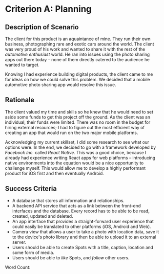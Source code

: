 # Criterion A: Planning

## Description of Scenario

The client for this product is an aquaintance of mine. They run their own business, photographing rare and exotic cars around the world. The client was very proud of his work and wanted to share it with the rest of the *automotive enthusiast* world.
He ran into issues using the photo sharing apps out there today – none of them directly catered to the audience he wanted to target.

Knowing I had experience building digital products, the client came to me for ideas on how we could solve this problem. We decided that a mobile automotive photo sharing app would resolve this issue.

## Rationale

The client valued my time and skills so he knew that he would need to set aside some funds to get this project off the ground.
As the client was an individual, their funds were limited. There was no room in the budget for hiring external resources; I had to figure out the most efficient way of creating an app that would run on the two major mobile platforms.

Acknowledging my current skillset, I did some research to see what our options were.
In the end, we decided to go with a framework developed by *Facebook Inc.* called *React Native*. This was a good choice, because I already had experience writing React apps for web platforms – introducing native environments into the equation would be a nice opportunity to challenge myself.
This would allow me to develop a highly performant product for iOS first and then eventually Android.

## Success Criteria

- A database that stores all information and relationships.
- A backend API service that acts as a link between the front-end interfaces and the database. Every record has to be able to be read, created, updated and deleted.
- An app interface that provides a straight-forward user experience that could easily be translated to other platforms (iOS, Android and Web).
- Camera view that allows a user to take a photo with location data, save it to the device's photo library and then be able to upload it to an external server.
- Users should be able to create Spots with a title, caption, location and some form of media.
- Users should be able to *like* Spots, and *follow* other users.

Word Count: 